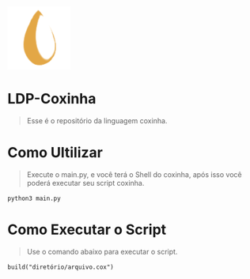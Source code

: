 ![coxinha](https://raw.githubusercontent.com/srKIBI/LDP-Coxinha/main/Untitled19_20220701071720.png)

# LDP-Coxinha
<blockquote>Esse é o repositório da linguagem coxinha.</blockquote>

# Como Ultilizar
<blockquote>Execute o main.py, e você terá o Shell do coxinha, após isso você poderá executar seu script coxinha.</blockquote>

```
python3 main.py
```

# Como Executar o Script
<blockquote>Use o comando abaixo para executar o script.</blockquote>

```
build("diretório/arquivo.cox")
```
